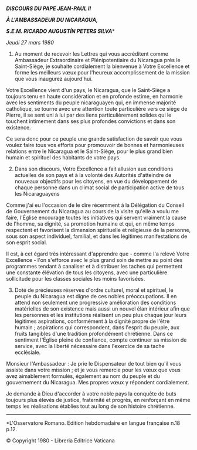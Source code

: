 ***DISCOURS DU PAPE JEAN-PAUL II***

***À L'AMBASSADEUR DU NICARAGUA,***

***S.E.M. RICARDO AUGUSTÍN PETERS SILVA****

*Jeudi 27 mars 1980*

1. Au moment de recevoir les Lettres qui vous accréditent comme Ambassadeur Extraordinaire et Plénipotentiaire du Nicaragua près le Saint-Siège, je souhaite cordialement la bienvenue à Votre Excellence et forme les meilleurs vœux pour l'heureux accomplissement de la mission que vous inaugurez aujourd'hui.

Votre Excellence vient d'un pays, le Nicaragua, que le Saint-Siège a toujours tenu en haute considération et en profonde estime, en harmonie avec les sentiments du peuple nicaraguayen qui, en immense majorité catholique, se tourne avec une attention toute particulière vers ce siège de Pierre, il se sent uni à lui par des liens particulièrement solides qui le touchent intimement dans ses plus profondes convictions et dans son existence.

Ce sera donc pour ce peuple une grande satisfaction de savoir que vous voulez faire tous vos efforts pour promouvoir de bonnes et harmonieuses relations entre le Nicaragua et le Saint-Siège, pour le plus grand bien humain et spirituel des habitants de votre pays.

2. Dans son discours, Votre Excellence a fait allusion aux conditions actuelles de son pays et à la volonté des Autorités d'atteindre de nouveaux objectifs pour les citoyens, en vue du développement de chaque personne dans un climat social de participation active de tous les Nicaraguayens

Comme j'ai eu l'occasion de le dire récemment à la Délégation du Conseil de Gouvernement du Nicaragua au cours de la visite qu'elle a voulu me faire, l'Église encourage toutes les initiatives qui servent vraiment la cause de l'homme, sa dignité, sa promotion humaine et qui, en même temps respectent et favorisent la dimension spirituelle et religieuse de la personne, sous son aspect individuel, familial, et dans les légitimes manifestations de son esprit social.

Il est, à cet égard très intéressant d'apprendre que - comme l'a relevé Votre Excellence - l'on s'efforce avec le plus grand soin de mettre au point des programmes tendant à canaliser et à distribuer les taches qui permettent une constante élévation de tous les citoyens, avec une particulière sollicitude pour les classes sociales les moins favorisées.

3. Doté de précieuses réserves d'ordre culturel, moral et spirituel, le peuple du Nicaragua est digne de ces nobles préoccupations. Il en attend non seulement une progressive amélioration des conditions matérielles de son existence mais aussi un nouvel élan intérieur afin que les personnes et les institutions réalisent un peu plus chaque jour leurs légitimes aspirations, conformément à la dignité propre de l'être humain ; aspirations qui correspondent, dans l'esprit du peuple, aux fruits tangibles d'une tradition profondément chrétienne. Dans ce sentiment l'Église pleine de confiance, compte continuer sa mission de service, avec la liberté nécessaire dans l'exercice de sa tache ecclésiale.

Monsieur l'Ambassadeur : Je prie le Dispensateur de tout bien qu'il vous assiste dans votre mission ; et je vous remercie pour les vœux que vous avez aimablement formulés, également au nom du peuple et du gouvernement du Nicaragua. Mes propres vœux y répondent cordialement.

Je demande à Dieu d'accorder à votre noble pays la conquête de buts toujours plus élevés de justice, fraternité et progrès, en renforçant en même temps les réalisations établies tout au long de son histoire chrétienne.

* * *

*L'Osservatore Romano. Edition hebdomadaire en langue française n.18 p.12.

© Copyright 1980 - Libreria Editrice Vaticana